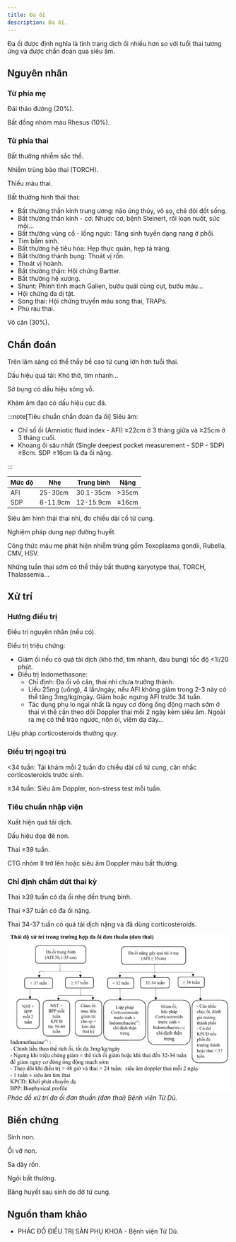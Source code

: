 ```yaml
---
title: Đa ối
description: Đa ối.
---
```


Đa ối được định nghĩa là tình trạng dịch ối nhiều hơn so với tuổi thai tương ứng và được chẩn đoán qua siêu âm.

## Nguyên nhân

### Từ phía mẹ

Đái tháo đường (20%).

Bất đồng nhóm máu Rhesus (10%).

### Từ phía thai

Bất thường nhiễm sắc thể.

Nhiễm trùng bào thai (TORCH).

Thiếu máu thai.

Bất thường hình thái thai:

- Bất thường thần kinh trung ương: não úng thủy, vô sọ, chẻ đôi đốt sống.
- Bất thường thần kinh - cơ: Nhược cơ, bệnh Steinert, rối loạn nuốt, sức môi...
- Bất thường vùng cổ - lồng ngực: Tăng sinh tuyến dạng nang ở phổi.
- Tim bẩm sinh.
- Bất thường hệ tiêu hóa: Hẹp thực quản, hẹp tá tràng.
- Bất thường thành bụng: Thoát vị rốn.
- Thoát vị hoành.
- Bất thường thận: Hội chứng Bartter.
- Bất thường hệ xương.
- Shunt: Phình tĩnh mạch Galien, bướu quái cùng cụt, bướu máu...
- Hội chứng đa dị tật.
- Song thai: Hội chứng truyền máu song thai, TRAPs.
- Phù rau thai.

Vô căn (30%).

## Chẩn đoán

Trên lâm sàng có thể thấy bề cao tử cung lớn hơn tuổi thai.

Dấu hiệu quá tải: Khó thở, tim nhanh...

Sờ bụng có dấu hiệu sóng vỗ.

Khám âm đạo có dấu hiệu cục đá.

:::note[Tiêu chuẩn chẩn đoán đa ối]
Siêu âm:

- Chỉ số ối (Amniotic fluid index - AFI) ≥22cm ở 3 tháng giữa và ≥25cm ở 3 tháng cuối.
- Khoang ối sâu nhất (Single deepest pocket measurement - SDP - SDP) ≥8cm. SDP ≥16cm là đa ối nặng.

:::

| Mức độ | Nhẹ       | Trung bình | Nặng    |
| ------ | --------- | ---------- | ------- |
| AFI    | 25-30cm  | 30.1-35cm |>35cm |
| SDP    | 8-11.9cm | 12-15.9cm | ≥16cm |

Siêu âm hình thái thai nhi, đo chiều dài cổ tử cung.

Nghiệm pháp dung nạp đường huyết.

Công thức máu mẹ phát hiện nhiễm trùng gồm Toxoplasma gondii, Rubella, CMV, HSV.

Những tuần thai sớm có thể thấy bất thường karyotype thai, TORCH, Thalassemia...

## Xử trí

### Hướng điều trị

Điều trị nguyên nhân (nếu có).

Điều trị triệu chứng:

- Giảm ối nếu có quá tải dịch (khó thở, tim nhanh, đau bụng) tốc độ <1l/20 phút.
- Điều trị Indomethasone:
  - Chỉ định: Đa ối vô căn, thai nhi chưa trưởng thành.
  - Liều 25mg (uống), 4 lần/ngày, nếu AFI không giảm trong 2-3 này có thể tăng 3mg/kg/ngày. Giảm hoặc ngưng AFI trước 34 tuần.
  - Tác dụng phụ lo ngại nhất là nguy cơ đóng ống động mạch sớm ở thai vì thế cần theo dõi Doppler thai mỗi 2 ngày kèm siêu âm. Ngoài ra mẹ có thể trào ngược, nôn ói, viêm dạ dày...

Liệu pháp corticosteroids thường quy.

### Điều trị ngoại trú

<34 tuần: Tái khám mỗi 2 tuần đo chiều dài cổ tử cung, cân nhắc corticosteroids trước sinh.

≥34 tuần: Siêu âm Doppler, non-stress test mỗi tuần.

### Tiêu chuẩn nhập viện

Xuất hiện quá tải dịch.

Dấu hiệu dọa đẻ non.

Thai ≥39 tuần.

CTG nhóm II trở lên hoặc siêu âm Doppler màu bất thường.

### Chỉ định chấm dứt thai kỳ

Thai ≥39 tuần có đa ối nhẹ đến trung bình.

Thai ≥37 tuần có đa ối nặng.

Thai 34-37 tuần có quá tải dịch nặng và đã dùng corticosteroids.

![Phác đồ xử trí đa ối đơn thuần bệnh viện Từ Dũ](../../../../assets/san-khoa/da-oi/phac-do-xu-tri-da-oi-don-thuan.jpg)
_Phác đồ xử trí đa ối đơn thuần (đơn thai) Bệnh viện Từ Dũ._

## Biến chứng

Sinh non.

Ối vỡ non.

Sa dây rốn.

Ngôi bất thường.

Băng huyết sau sinh do đờ tử cung.

## Nguồn tham khảo

- PHÁC ĐỒ ĐIỀU TRỊ SẢN PHỤ KHOA - Bệnh viện Từ Dũ.
